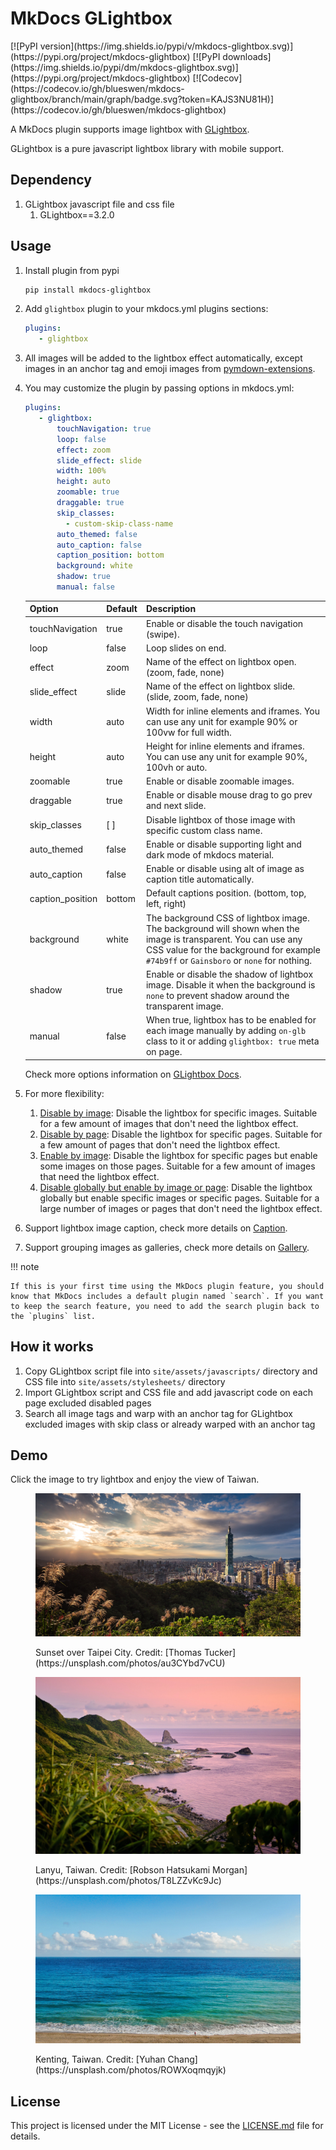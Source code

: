 # MkDocs GLightbox

<p class="text-center" markdown>
[![PyPI version](https://img.shields.io/pypi/v/mkdocs-glightbox.svg)](https://pypi.org/project/mkdocs-glightbox)
[![PyPI downloads](https://img.shields.io/pypi/dm/mkdocs-glightbox.svg)](https://pypi.org/project/mkdocs-glightbox)
[![Codecov](https://codecov.io/gh/blueswen/mkdocs-glightbox/branch/main/graph/badge.svg?token=KAJS3NU81H)](https://codecov.io/gh/blueswen/mkdocs-glightbox)
</p>

A MkDocs plugin supports image lightbox with [GLightbox](https://github.com/biati-digital/glightbox).

GLightbox is a pure javascript lightbox library with mobile support.

## Dependency

1. GLightbox javascript file and css file
    1. GLightbox==3.2.0

## Usage

1. Install plugin from pypi

    ```bash
    pip install mkdocs-glightbox
    ```

2. Add ```glightbox``` plugin to your mkdocs.yml plugins sections:

    ```yaml
    plugins:
       - glightbox
    ```

3. All images will be added to the lightbox effect automatically, except images in an anchor tag and emoji images from [pymdown-extensions](https://facelessuser.github.io/pymdown-extensions/extensions/emoji/).

4. You may customize the plugin by passing options in mkdocs.yml:

    ```yaml
    plugins:
       - glightbox:
           touchNavigation: true
           loop: false
           effect: zoom
           slide_effect: slide
           width: 100%
           height: auto
           zoomable: true
           draggable: true
           skip_classes:
             - custom-skip-class-name
           auto_themed: false
           auto_caption: false
           caption_position: bottom
           background: white
           shadow: true
           manual: false
    ```

    | Option | Default | Description |
    |---|---|---|
    | touchNavigation | true | Enable or disable the touch navigation (swipe). |
    | loop | false | Loop slides on end. |
    | effect | zoom | Name of the effect on lightbox open. (zoom, fade, none) |
    | slide_effect | slide | Name of the effect on lightbox slide. (slide, zoom, fade, none) |
    | width | auto | Width for inline elements and iframes. You can use any unit for example 90% or 100vw for full width. |
    | height | auto | Height for inline elements and iframes. You can use any unit for example 90%, 100vh or auto. |
    | zoomable | true | Enable or disable zoomable images. |
    | draggable | true | Enable or disable mouse drag to go prev and next slide. |
    | skip_classes | [ ] | Disable lightbox of those image with specific custom class name. |
    | auto_themed | false | Enable or disable supporting light and dark mode of mkdocs material. |
    | auto_caption | false | Enable or disable using alt of image as caption title automatically. |
    | caption_position | bottom | Default captions position. (bottom, top, left, right) |
    | background | white | The background CSS of lightbox image. The background will shown when the image is transparent. You can use any CSS value for the background for example `#74b9ff` or `Gainsboro` or `none` for nothing. |
    | shadow | true | Enable or disable the shadow of lightbox image. Disable it when the background is `none` to prevent shadow around the transparent image. |
    | manual | false | When true, lightbox has to be enabled for each image manually by adding `on-glb` class to it or adding `glightbox: true` meta on page. |

    Check more options information on [GLightbox Docs](https://github.com/biati-digital/glightbox#lightbox-options).

5. For more flexibility:
      1. [Disable by image](./flexibility/disable-by-image.md): Disable the lightbox for specific images. Suitable for a few amount of images that don't need the lightbox effect.
      2. [Disable by page](./flexibility/disable-by-page.md): Disable the lightbox for specific pages. Suitable for a few amount of pages that don't need the lightbox effect.
      3. [Enable by image](./flexibility/disable-by-page-enable-by-image.md): Disable the lightbox for specific pages but enable some images on those pages. Suitable for a few amount of images that need the lightbox effect.
      4. [Disable globally but enable by image or page](./flexibility/enable-by-image-or-page.md): Disable the lightbox globally but enable specific images or specific pages. Suitable for a large number of images or pages that don't need the lightbox effect.
6.  Support lightbox image caption, check more details on [Caption](./caption/caption.md).
7.  Support grouping images as galleries, check more details on [Gallery](./gallery/gallery.md).

!!! note

    If this is your first time using the MkDocs plugin feature, you should know that MkDocs includes a default plugin named `search`. If you want to keep the search feature, you need to add the search plugin back to the `plugins` list.

## How it works

1. Copy GLightbox script file into `site/assets/javascripts/` directory and CSS file into `site/assets/stylesheets/` directory
2. Import GLightbox script and CSS file and add javascript code on each page excluded disabled pages
3. Search all image tags and warp with an anchor tag for GLightbox excluded images with skip class or already warped with an anchor tag

## Demo

Click the image to try lightbox and enjoy the view of Taiwan.

<figure markdown>

![Sunset over Taipei City](./images/thomas-tucker-sunset-over-taipei-city.jpg) 

<figcaption markdown>Sunset over Taipei City. Credit: [Thomas Tucker](https://unsplash.com/photos/au3CYbd7vCU)</figcaption>
</figure>

<figure markdown>

![Lanyu, Taiwan](./images/robson-hatsukami-morgan-lanyu.jpg) 

<figcaption markdown>Lanyu, Taiwan. Credit: [Robson Hatsukami Morgan](https://unsplash.com/photos/T8LZZvKc9Jc)</figcaption>
</figure>

<figure markdown>

![Kenting, Taiwan](./images/yuhan-chang-kenting.jpg) 

<figcaption markdown>Kenting, Taiwan. Credit: [Yuhan Chang](https://unsplash.com/photos/ROWXoqmqyjk)</figcaption>
</figure>


## License

This project is licensed under the MIT License - see the [LICENSE.md](https://github.com/Blueswen/mkdocs-glightbox/blob/main/LICENSE) file for details.
